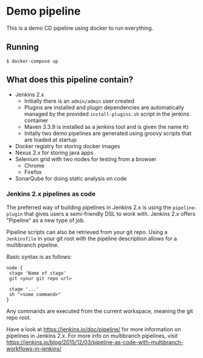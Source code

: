 # Demo pipeline

This is a demo CD pipeline using docker to run everything.

## Running

```
$ docker-compose up
```

## What does this pipeline contain?

- Jenkins 2.x
  - Initially there is an `admin/admin` user created
  - Plugins are installed and plugin dependencies are automatically managed by the provided `install-plugins.sh` script in the jenkins container
  - Maven 3.3.9 is installed as a jenkins tool and is given the name ``M3``
  - Initally two demo pipelines are generated using groovy scripts that are loaded at startup
- Docker registry for storing docker images
- Nexus 2.x for storing java apps
- Selenium grid with two nodes for testing from a browser
  - Chrome
  - Firefox
- SonarQube for doing static analysis on code


### Jenkins 2.x pipelines as code

The preferred way of building pipelines in Jenkins 2.x is using the `pipeline-plugin` that gives users a semi-friendly DSL to work with. Jenkins 2.x offers "Pipeline" as a new type of job.

Pipeline scripts can also be retrieved from your git repo. Using a `Jenkinsfile` in your git root with the pipeline description allows for a multibranch pipeline.

Basic syntax is as follows:

```
node {
 stage 'Name of stage'
 git <your git repo url>

 stage '...'
 sh "<some command>"
}
```

Any commands are executed from the current workspace, meaning the git repo root.

Have a look at https://jenkins.io/doc/pipeline/ for more information on pipelines in Jenkins 2.x.
For more info on multibranch pipelines, visit https://jenkins.io/blog/2015/12/03/pipeline-as-code-with-multibranch-workflows-in-jenkins/

